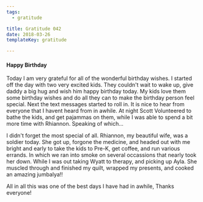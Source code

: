 ```yaml
---
tags:
  - gratitude

title: Gratitude 042
date: 2018-03-26
templateKey: gratitude

---
```


#### Happy Birthday

Today I am very grateful for all of the wonderful birthday wishes.  I started
off the day with two very excited kids.  They couldn't wait to wake up, give
daddy a big hug and wish him happy birthday today.  My kids love them some
birthday wishes and do all they can to make the birthday person  feel special.
Next the text messages started to roll in.  It is nice to hear from everyone
that I havent heard from in awhile.  At night Scott Volunteered to bathe the
kids, and get pajammas on them, while I was able to spend a  bit more time with
Rhiannon.  Speaking of which...

I didn't forget the most special of all.  Rhiannon, my beautiful wife, was a
soldier  today.  She got up, forgone the medicine, and headed out with me
bright and early to take the kids to Pre-K, get coffee, and run various
errands.  In which we ran into smoke on several occassions that nearly took her
down.  While I was out taking Wyatt to therapy, and picking up Ayla.  She
muscled through and finished my quilt, wrapped my presents, and cooked an
amazing jumbalya!!


All in all this was one of the best days I have had in awhile, Thanks everyone!
